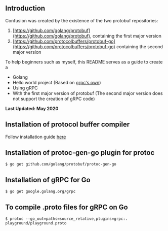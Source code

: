 ## Introduction

Confusion was created by the existence of the two protobuf repositories:

1. [https://github.com/golang/protobuf](https://github.com/golang/protobuf), containing the first major version
1. [https://github.com/protocolbuffers/protobuf-go](https://github.com/protocolbuffers/protobuf-go) containing the second major version

To help beginners such as myself, this README serves as a guide to create a

- Golang
- Hello world project (Based on [grpc's own](https://github.com/grpc/grpc-go/tree/master/examples/helloworld))
- Using gRPC
- With the first major version of protobuf (The second major version does not support the creation of gRPC code)

**Last Updated: May 2020**

## Installation of protocol buffer compiler

Follow installation guide [here](https://grpc.io/docs/protoc-installation/)

## Installation of protoc-gen-go plugin for protoc

`$ go get github.com/golang/protobuf/protoc-gen-go`

## Installation of gRPC for Go

`$ go get google.golang.org/grpc`

## To compile .proto files for gRPC on Go

`$ protoc --go_out=paths=source_relative,plugins=grpc:. playground/playground.proto`
